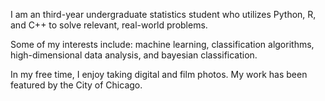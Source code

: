 I am an third-year undergraduate statistics student who utilizes Python, R, and C++ to solve relevant, real-world problems. 

Some of my interests include: machine learning, classification algorithms, high-dimensional data analysis, and bayesian classification. 

In my free time, I enjoy taking digital and film photos. My work has been featured by the City of Chicago.

<!---
dylanrollinss/dylanrollinss is a ✨ special ✨ repository because its `README.md` (this file) appears on your GitHub profile.
You can click the Preview link to take a look at your changes.
--->
